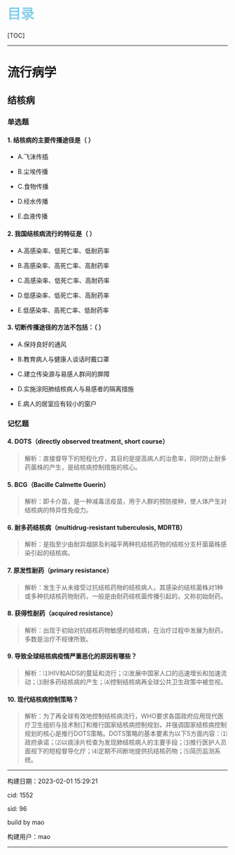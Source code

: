 
<h1 style="font-size:2.2em;color:skyblue;text-align:left">目录</h1>

[TOC]

---






























# 流行病学

## 结核病

### 单选题

#### 1. 结核病的主要传播途径是（ ）

* A.飞沫传插

* B.尘埃传播

* C.食物传播

* D.经水传播

* E.血液传播







#### 2. 我国结核病流行的特征是（ ）

* A.高感染率、低死亡率、低耐药率

* B.高感染率、高死亡率、高耐药率

* C.高感染率、低死亡率、高耐药率

* D.低感染率、低死亡率、高耐药率

* E.低感染率、高死亡率、低耐药率







#### 3. 切断传播途径的方法不包括：（ ）

* A.保持良好的通风

* B.教育病人与健康人谈话时戴口罩

* C.建立传染源与易感人群间的屏障

* D.实施涂阳肺结核病人与易感者的隔离措施

* E.病人的居室应有较小的窗户











### 记忆题

#### 4. DOTS（directly observed treatment, short course）

> 解析：直接督导下的短程化疗，其目的是提高病人的治愈率，同时防止耐多药菌株的产生，是结核病控制措施的核心。







#### 5. BCG（Bacille Calmette Guerin）

> 解析：即卡介苗，是一种减毒活疫苗，用于人群的预防接种，使人体产生对结核病的特异性免疫力。







#### 6. 耐多药结核病（multidrug-resistant tuberculosis, MDRTB）

> 解析：是指至少由耐异烟肼及利福平两种抗结核药物的结核分支杆菌菌株感染引起的结核病。







#### 7. 原发性耐药（primary resistance）

> 解析：发生于从未接受过抗结核药物的结核病人，其感染的结核菌株对1种或多种抗结核药物耐药，一般是由耐药结核菌传播引起的，又称初始耐药。







#### 8. 获得性耐药（acquired resistance）

> 解析：出现于初始对抗结核药物敏感的结核病，在治疗过程中发展为耐药，多数是治疗不规律所致。







#### 9. 导致全球结核病疫情严重恶化的原因有哪些？

> 解析：⑴HIV和AIDS的蔓延和流行；⑵发展中国家人口的迅速增长和加速流动；⑶耐多药结核病的产生；⑷控制结核病再全球公共卫生政策中被忽视。







#### 10. 现代结核病控制策略？

> 解析：为了再全球有效地控制结核病流行，WHO要求各国政府应用现代医疗卫生组织与技术制订和推行国家结核病控制规划，并强调国家结核病控制规划的核心是推行DOTS策略。DOTS策略的基本要素为以下5方面内容：⑴政府承诺；⑵以痰涂片检查为发现肺结核病人的主要手段；⑶推行医护人员面视下的短程督导化疗；⑷定期不间断地提供抗结核药物；⑸简历监测系统。

















---

构建日期：2023-02-01 15:29:21

cid: 1552

sid: 96

build  by  mao

构建用户：mao

---